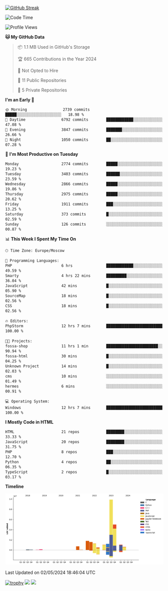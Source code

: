 [![GitHub Streak](https://github-readme-streak-stats.herokuapp.com/?user=yogik10)](https://git.io/streak-stats)
<!--START_SECTION:waka-->
![Code Time](http://img.shields.io/badge/Code%20Time-494%20hrs%2026%20mins-blue)

![Profile Views](http://img.shields.io/badge/Profile%20Views-0-blue)

**🐱 My GitHub Data** 

> 📦 1.1 MB Used in GitHub's Storage 
 > 
> 🏆 665 Contributions in the Year 2024
 > 
> 🚫 Not Opted to Hire
 > 
> 📜 11 Public Repositories 
 > 
> 🔑 5 Private Repositories 
 > 
**I'm an Early 🐤** 

```text
🌞 Morning                2739 commits        █████░░░░░░░░░░░░░░░░░░░░   18.98 % 
🌆 Daytime                6792 commits        ████████████░░░░░░░░░░░░░   47.08 % 
🌃 Evening                3847 commits        ███████░░░░░░░░░░░░░░░░░░   26.66 % 
🌙 Night                  1050 commits        ██░░░░░░░░░░░░░░░░░░░░░░░   07.28 % 
```
📅 **I'm Most Productive on Tuesday** 

```text
Monday                   2774 commits        █████░░░░░░░░░░░░░░░░░░░░   19.23 % 
Tuesday                  3403 commits        ██████░░░░░░░░░░░░░░░░░░░   23.59 % 
Wednesday                2866 commits        █████░░░░░░░░░░░░░░░░░░░░   19.86 % 
Thursday                 2975 commits        █████░░░░░░░░░░░░░░░░░░░░   20.62 % 
Friday                   1911 commits        ███░░░░░░░░░░░░░░░░░░░░░░   13.25 % 
Saturday                 373 commits         █░░░░░░░░░░░░░░░░░░░░░░░░   02.59 % 
Sunday                   126 commits         ░░░░░░░░░░░░░░░░░░░░░░░░░   00.87 % 
```


📊 **This Week I Spent My Time On** 

```text
🕑︎ Time Zone: Europe/Moscow

💬 Programming Languages: 
PHP                      6 hrs               ████████████░░░░░░░░░░░░░   49.59 % 
Smarty                   4 hrs 22 mins       █████████░░░░░░░░░░░░░░░░   36.04 % 
JavaScript               42 mins             █░░░░░░░░░░░░░░░░░░░░░░░░   05.90 % 
SourceMap                18 mins             █░░░░░░░░░░░░░░░░░░░░░░░░   02.56 % 
CSS                      18 mins             █░░░░░░░░░░░░░░░░░░░░░░░░   02.56 % 

🔥 Editors: 
PhpStorm                 12 hrs 7 mins       █████████████████████████   100.00 % 

🐱‍💻 Projects: 
fossa-shop               11 hrs 1 min        ███████████████████████░░   90.94 % 
fossa-html               30 mins             █░░░░░░░░░░░░░░░░░░░░░░░░   04.25 % 
Unknown Project          14 mins             █░░░░░░░░░░░░░░░░░░░░░░░░   02.03 % 
cms                      10 mins             ░░░░░░░░░░░░░░░░░░░░░░░░░   01.49 % 
hermes                   6 mins              ░░░░░░░░░░░░░░░░░░░░░░░░░   00.91 % 

💻 Operating System: 
Windows                  12 hrs 7 mins       █████████████████████████   100.00 % 
```

**I Mostly Code in HTML** 

```text
HTML                     21 repos            ████████░░░░░░░░░░░░░░░░░   33.33 % 
JavaScript               20 repos            ████████░░░░░░░░░░░░░░░░░   31.75 % 
PHP                      8 repos             ███░░░░░░░░░░░░░░░░░░░░░░   12.70 % 
Python                   4 repos             ██░░░░░░░░░░░░░░░░░░░░░░░   06.35 % 
TypeScript               2 repos             █░░░░░░░░░░░░░░░░░░░░░░░░   03.17 % 
```



**Timeline**

![Lines of Code chart](https://raw.githubusercontent.com/Yogik10/Yogik10/main/assets/bar_graph.png)


 Last Updated on 02/05/2024 18:46:04 UTC
<!--END_SECTION:waka-->
[![trophy](https://github-profile-trophy.vercel.app/?username=yogik10)](https://github.com/ryo-ma/github-profile-trophy)
![](https://github-profile-summary-cards.vercel.app/api/cards/profile-details?username=yogik10&theme=solarized_dark)
![](https://github-profile-summary-cards.vercel.app/api/cards/most-commit-language?username=yogik10&theme=solarized_dark)


